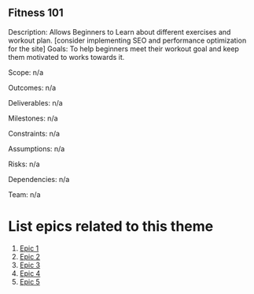 ## Fitness 101

Description: Allows Beginners to Learn about different exercises and workout plan.
[consider implementing SEO and performance optimization for the site]
Goals: To help beginners meet their workout goal and keep them motivated to works towards it.

Scope: n/a

Outcomes: n/a

Deliverables: n/a 

Milestones: n/a

Constraints: n/a

Assumptions: n/a

Risks: n/a

Dependencies: n/a 

Team: n/a

# List epics related to this theme
1. [Epic 1](documentation/templates/theme/initiatives/epics/epic_1.md)
2. [Epic 2](documentation/"templates/theme"/initiatives/epics/epic_2.md)
3. [Epic 3](documentation/templates/theme/initiatives/epics/epic_3.md)
4. [Epic 4](documentation/templates/theme/initiatives/epics/epic_4.md)
5. [Epic 5](documentation/templates/theme/initiatives/epics/epic_5.md)

